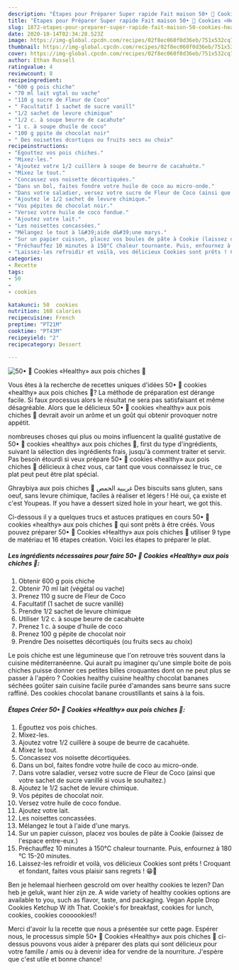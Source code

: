 ```yaml
---
description: "Étapes pour Préparer Super rapide Fait maison 50• 🍪 Cookies «Healthy» aux pois chiches 🍪"
title: "Étapes pour Préparer Super rapide Fait maison 50• 🍪 Cookies «Healthy» aux pois chiches 🍪"
slug: 1872-etapes-pour-preparer-super-rapide-fait-maison-50-cookies-healthy-aux-pois-chiches
date: 2020-10-14T02:34:28.523Z
image: https://img-global.cpcdn.com/recipes/02f8ec060f0d36eb/751x532cq70/50•-🍪-cookies-healthy-aux-pois-chiches-🍪-photo-principale-de-la-recette.jpg
thumbnail: https://img-global.cpcdn.com/recipes/02f8ec060f0d36eb/751x532cq70/50•-🍪-cookies-healthy-aux-pois-chiches-🍪-photo-principale-de-la-recette.jpg
cover: https://img-global.cpcdn.com/recipes/02f8ec060f0d36eb/751x532cq70/50•-🍪-cookies-healthy-aux-pois-chiches-🍪-photo-principale-de-la-recette.jpg
author: Ethan Russell
ratingvalue: 4
reviewcount: 8
recipeingredient:
- "600 g pois chiche"
- "70 ml lait vgtal ou vache"
- "110 g sucre de Fleur de Coco"
- " Facultatif 1 sachet de sucre vanill"
- "1/2 sachet de levure chimique"
- "1/2 c. à soupe beurre de cacahute"
- "1 c. à soupe dhuile de coco"
- "100 g ppite de chocolat noir"
- " Des noisettes dcortiqus ou fruits secs au choix"
recipeinstructions:
- "Égouttez vos pois chiches."
- "Mixez-les."
- "Ajoutez votre 1/2 cuillère à soupe de beurre de cacahuète."
- "Mixez le tout."
- "Concassez vos noisette décortiquées."
- "Dans un bol, faites fondre votre huile de coco au micro-onde."
- "Dans votre saladier, versez votre sucre de Fleur de Coco (ainsi que votre sachet de sucre vanillé si vous le souhaitez.)"
- "Ajoutez le 1/2 sachet de levure chimique."
- "Vos pépites de chocolat noir."
- "Versez votre huile de coco fondue."
- "Ajoutez votre lait."
- "Les noisettes concassées."
- "Mélangez le tout à l&#39;aide d&#39;une marys."
- "Sur un papier cuisson, placez vos boules de pâte à Cookie (laissez de l&#39;espace entre-eux.)"
- "Préchauffez 10 minutes à 150°C chaleur tournante. Puis, enfournez à 180 °C 15-20 minutes."
- "Laissez-les refroidir et voilà, vos délicieux Cookies sont prêts ! Croquant et fondant, faites vous plaisir sans regrets ! 😁🍪"
categories:
- Recette
tags:
- 50
- 
- cookies

katakunci: 50  cookies 
nutrition: 168 calories
recipecuisine: French
preptime: "PT21M"
cooktime: "PT43M"
recipeyield: "2"
recipecategory: Dessert

---
```



![50• 🍪 Cookies «Healthy» aux pois chiches 🍪](https://img-global.cpcdn.com/recipes/02f8ec060f0d36eb/751x532cq70/50•-🍪-cookies-healthy-aux-pois-chiches-🍪-photo-principale-de-la-recette.jpg)

Vous êtes à la recherche de recettes uniques d'idées 50• 🍪 cookies «healthy» aux pois chiches 🍪? La méthode de préparation est dérange facile. Si faux processus alors le résultat ne sera pas satisfaisant et même désagréable. Alors que le délicieux 50• 🍪 cookies «healthy» aux pois chiches 🍪 devrait avoir un arôme et un goût qui obtenir provoquer notre appétit.

nombreuses choses qui plus ou moins influencent la qualité gustative de 50• 🍪 cookies «healthy» aux pois chiches 🍪, first du type d'ingrédients, suivant la sélection des ingrédients frais, jusqu'à comment traiter et servir. Pas besoin étourdi si veux prépare 50• 🍪 cookies «healthy» aux pois chiches 🍪 délicieux à chez vous, car tant que vous connaissez le truc, ce plat peut peut être plat spécial.

Ghraybiya aux pois chiches 🍪 غريبية الحمص Des biscuits sans gluten, sans oeuf, sans levure chimique, faciles à réaliser et légers ! Hé oui, ça existe et c&#39;est Youpeas. If you have a dessert sized hole in your heart, we got this.


Ci-dessous il y a quelques trucs et astuces pratiques en cours 50• 🍪 cookies «healthy» aux pois chiches 🍪 qui sont prêts à être créés. Vous pouvez préparer 50• 🍪 Cookies «Healthy» aux pois chiches 🍪 utiliser 9 type de matériau et 16 étapes création. Voici les étapes to préparer le plat.

<!--inarticleads1-->

##### Les ingrédients nécessaires pour faire 50• 🍪 Cookies «Healthy» aux pois chiches 🍪:

1. Obtenir 600 g pois chiche
1. Obtenir 70 ml lait (végétal ou vache)
1. Prenez 110 g sucre de Fleur de Coco
1.   Facultatif (1 sachet de sucre vanillé)
1. Prendre 1/2 sachet de levure chimique
1. Utiliser 1/2 c. à soupe beurre de cacahuète
1. Prenez 1 c. à soupe d&#39;huile de coco
1. Prenez 100 g pépite de chocolat noir
1. Prendre  Des noisettes décortiqués (ou fruits secs au choix)


Le pois chiche est une légumineuse que l&#39;on retrouve très souvent dans la cuisine méditerranéenne. Qui aurait pu imaginer qu&#39;une simple boite de pois chiches puisse donner ces petites billes croquantes dont on ne peut plus se passer à l&#39;apéro ? Cookies healthy cuisine healthy chocolat bananes séchées goûter sain cuisine facile purée d&#39;amandes sans beurre sans sucre raffiné. Des cookies chocolat banane croustillants et sains à la fois. 

<!--inarticleads2-->

##### Étapes Créer 50• 🍪 Cookies «Healthy» aux pois chiches 🍪:

1. Égouttez vos pois chiches.
1. Mixez-les.
1. Ajoutez votre 1/2 cuillère à soupe de beurre de cacahuète.
1. Mixez le tout.
1. Concassez vos noisette décortiquées.
1. Dans un bol, faites fondre votre huile de coco au micro-onde.
1. Dans votre saladier, versez votre sucre de Fleur de Coco (ainsi que votre sachet de sucre vanillé si vous le souhaitez.)
1. Ajoutez le 1/2 sachet de levure chimique.
1. Vos pépites de chocolat noir.
1. Versez votre huile de coco fondue.
1. Ajoutez votre lait.
1. Les noisettes concassées.
1. Mélangez le tout à l&#39;aide d&#39;une marys.
1. Sur un papier cuisson, placez vos boules de pâte à Cookie (laissez de l&#39;espace entre-eux.)
1. Préchauffez 10 minutes à 150°C chaleur tournante. Puis, enfournez à 180 °C 15-20 minutes.
1. Laissez-les refroidir et voilà, vos délicieux Cookies sont prêts ! Croquant et fondant, faites vous plaisir sans regrets ! 😁🍪


Ben je helemaal hierheen gescrold om over healthy cookies te lezen? Dan heb je geluk, want hier zijn ze. A wide variety of healthy cookies options are available to you, such as flavor, taste, and packaging. Vegan Apple Drop Cookies Ketchup W ith That. Cookie&#39;s for breakfast, cookies for lunch, cookies, cookies coooookies!! 


Merci d'avoir lu la recette que nous a présentée sur cette page. Espérer nous, le processus simple 50• 🍪 Cookies «Healthy» aux pois chiches 🍪 ci-dessus pouvons vous aider à préparer des plats qui sont délicieux pour votre famille / amis ou à devenir idea for vendre de la nourriture. J'espère que c'est utile et bonne chance!
